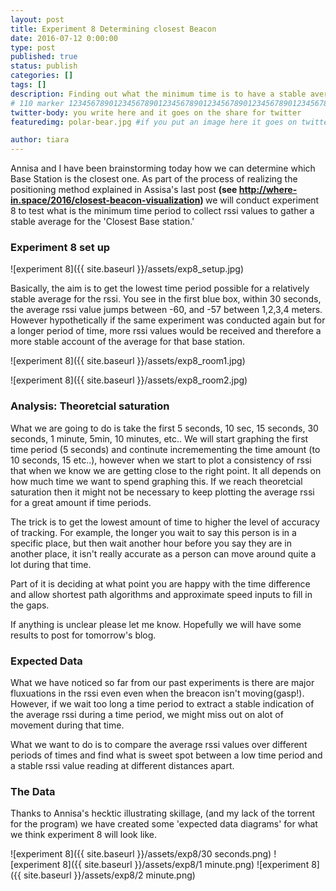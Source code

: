 ```yaml
---
layout: post
title: Experiment 8 Determining closest Beacon
date: 2016-07-12 0:00:00
type: post
published: true
status: publish
categories: []
tags: []
description: Finding out what the minimum time is to have a stable average of the rssi value as you approach a Rpi
# 110 marker 1234567890123456789012345678901234567890123456789012345678901234567890123456789012345678901234567890123456789
twitter-body: you write here and it goes on the share for twitter
featuredimg: polar-bear.jpg #if you put an image here it goes on twitter too

author: tiara
---
```


Annisa and I have been brainstorming today how we can determine which Base Station is the closest one. As part of the process of realizing the positioning method explained in Assisa's last post <b> (see http://where-in.space/2016/closest-beacon-visualization) </b> we will conduct experiment 8 to test what is the minimum time period to collect rssi values to gather a stable average for the 'Closest Base station.'

### Experiment 8 set up

![experiment 8]({{ site.baseurl }}/assets/exp8_setup.jpg) 

Basically, the aim is to get the lowest time period possible for a relatively stable average for the rssi. You see in the first blue box, within 30 seconds, the average rssi value jumps between -60, and -57 between 1,2,3,4 meters. However hypothetically if the same experiment was conducted again but for a longer period of time, more rssi values would be received and therefore a more stable account of the average for that base station. 

![experiment 8]({{ site.baseurl }}/assets/exp8_room1.jpg) 

![experiment 8]({{ site.baseurl }}/assets/exp8_room2.jpg) 

### Analysis: Theoretcial saturation

What we are going to do is take the first 5 seconds, 10 sec, 15 seconds, 30 seconds, 1 minute, 5min, 10 minutes, etc.. We will start graphing the first time period (5 seconds) and continute incremementing the time amount (to 10 seconds, 15 etc..), however when we start to plot a consistency of rssi that when we know we are getting close to the right point. It all depends on how much time we want to spend graphing this. If we reach theoretcial saturation then it might not be necessary to keep plotting the average rssi for a great amount if time periods. 

The trick is to get the lowest amount of time to higher the level of accuracy of tracking. For example, the longer you wait to say this person is in a specific place, but then wait another hour before you say they are in another place, it isn't really accurate as a person can move around quite a lot during that time. 

Part of it is deciding at what point you are happy with the time difference and allow shortest path algorithms and approximate speed inputs to fill in the gaps. 

If anything is unclear please let me know. Hopefully we will have some results to post for tomorrow's blog. 

### Expected Data

What we have noticed so far from our past experiments is there are major fluxuations in the rssi even even when the breacon isn't moving(gasp!). However, if we wait too long a time period to extract a stable indication of the average rssi during a time period, we might miss out on alot of movement during that time. 

What we want to do is to compare the average rssi values over different periods of times and find what is sweet spot between a low time period and a stable rssi value reading at different distances apart. 

### The Data

Thanks to Annisa's hecktic illustrating skillage, (and my lack of the torrent for the program) we have created some 'expected data diagrams' for what we think experiment 8 will look like. 

![experiment 8]({{ site.baseurl }}/assets/exp8/30 seconds.png)
![experiment 8]({{ site.baseurl }}/assets/exp8/1 minute.png) 
![experiment 8]({{ site.baseurl }}/assets/exp8/2 minute.png) 




